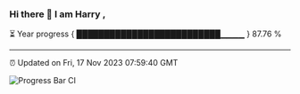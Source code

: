 ### Hi there 👋 I am Harry , 

⏳ Year progress { ██████████████████████████▁▁▁▁ } 87.76 %

---

⏰ Updated on Fri, 17 Nov 2023 07:59:40 GMT

![Progress Bar CI](https://github.com/duykhang68/duykhang68/workflows/Progress%20Bar%20CI/badge.svg)

